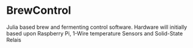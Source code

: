 # BrewControl
Julia based brew and fermenting control software. Hardware will initially based upon Raspberry Pi, 1-Wire temperature Sensors and Solid-State Relais
